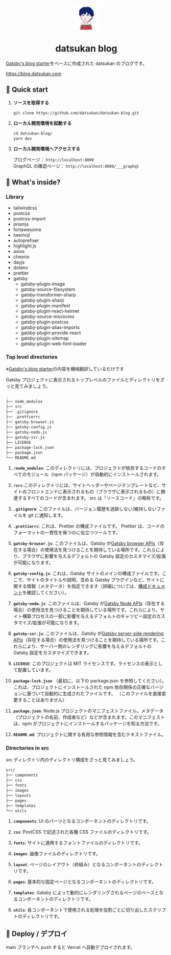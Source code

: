 <p align="center">
  <a href="https://blog.datsukan.me">
    <img alt="datsukan" src="https://raw.githubusercontent.com/datsukan/datsukan-blog/main/src/images/avatar-transparent.png" width="80" />
  </a>
</p>
<h1 align="center">
  datsukan blog
</h1>

[Gatsby's blog starter](https://www.gatsbyjs.com/starters/gatsbyjs/gatsby-starter-blog)をベースに作成された datsukan のブログです。

https://blog.datsukan.com

## 🚀 Quick start

1. **ソースを取得する**

   ```shell
   git clone https://github.com/datsukan/datsukan-blog.git
   ```

2. **ローカル開発環境を起動する**

   ```shell
   cd datsukan-blog/
   yarn dev
   ```

3. **ローカル開発環境へアクセスする**

   ブログページ： `http://localhost:8000`  
   GraphQL の確認ページ： `http://localhost:8000/___graphql`

## 🧐 What's inside?

### Library

- tailwindcss
- postcss
- postcss-import
- prismjs
- fortawesome
- twemoji
- autoprefixer
- highlight.js
- axios
- cheerio
- dayjs
- dotenv
- prettier
- gatsby
  - gatsby-plugin-image
  - gatsby-source-filesystem
  - gatsby-transformer-sharp
  - gatsby-plugin-sharp
  - gatsby-plugin-manifest
  - gatsby-plugin-react-helmet
  - gatsby-source-microcms
  - gatsby-plugin-postcss
  - gatsby-plugin-alias-imports
  - gatsby-plugin-provide-react
  - gatsby-plugin-sitemap
  - gatsby-plugin-web-font-loader

### Top level directories

※[Gatsby's blog starter](https://www.gatsbyjs.com/starters/gatsbyjs/gatsby-starter-blog)の内容を機械翻訳しているだけです

Gatsby プロジェクトに表示されるトップレベルのファイルとディレクトリをざっと見てみましょう。

    .
    ├── node_modules
    ├── src
    ├── .gitignore
    ├── .prettierrc
    ├── gatsby-browser.js
    ├── gatsby-config.js
    ├── gatsby-node.js
    ├── gatsby-ssr.js
    ├── LICENSE
    ├── package-lock.json
    ├── package.json
    └── README.md

1.  **`/node_modules`**: このディレクトリには、プロジェクトが依存するコードのすべてのモジュール（npm パッケージ）が自動的にインストールされます。

2.  **`/src`**:このディレクトリには、サイトヘッダーやページテンプレートなど、サイトのフロントエンドに表示されるもの（ブラウザに表示されるもの）に関連するすべてのコードが含まれます。 src は「ソースコード」の略称です。

3.  **`.gitignore`**: このファイルは、バージョン履歴を追跡しない/維持しないファイルを git に通知します。

4.  **`.prettierrc`**: これは、Prettier の構成ファイルです。 Prettier は、コードのフォーマットの一貫性を保つのに役立つツールです。

5.  **`gatsby-browser.js`**: このファイルは、Gatsby が[Gatsby browser APIs](https://www.gatsbyjs.com/docs/reference/config-files/gatsby-browser/)（存在する場合）の使用法を見つけることを期待している場所です。これらにより、ブラウザに影響を与えるデフォルトの Gatsby 設定のカスタマイズ/拡張が可能になります。

6.  **`gatsby-config.js`**: これは、Gatsby サイトのメインの構成ファイルです。ここで、サイトのタイトルや説明、含める Gatsby プラグインなど、サイトに関する情報（メタデータ）を指定できます（詳細については、[構成ドキュメント](https://www.gatsbyjs.com/docs/reference/config-files/gatsby-config/)を確認してください）。

7.  **`gatsby-node.js`**: このファイルは、Gatsby が[Gatsby Node APIs](https://www.gatsbyjs.com/docs/reference/config-files/gatsby-node/)（存在する場合）の使用法を見つけることを期待している場所です。これらにより、サイト構築プロセスの一部に影響を与えるデフォルトのギャツビー設定のカスタマイズ/拡張が可能になります。

8.  **`gatsby-ssr.js`**: このファイルは、Gatsby が[Gatsby server-side rendering APIs](https://www.gatsbyjs.com/docs/reference/config-files/gatsby-ssr/)（存在する場合）の使用法を見つけることを期待している場所です。これらにより、サーバー側のレンダリングに影響を与えるデフォルトの Gatsby 設定をカスタマイズできます。

9.  **`LICENSE`**: このプロジェクトは MIT ライセンスです。ライセンスの表示として配置しています。

10. **`package-lock.json`** （最初に、以下の package.json を参照してください）。これは、プロジェクトにインストールされた npm 依存関係の正確なバージョンに基づいて自動的に生成されたファイルです。 （このファイルを直接変更することはありません）

11. **`package.json`**: Node.js プロジェクトのマニフェストファイル。メタデータ（プロジェクトの名前、作成者など）などが含まれます。このマニフェストは、npm がプロジェクトにインストールするパッケージを知る方法です。

12. **`README.md`**: プロジェクトに関する有用な参照情報を含むテキストファイル。

### Directories in src

src ディレクトリ内のディレクトリ構成をざっと見てみましょう。

    src/
    ├── components
    ├── css
    ├── fonts
    ├── images
    ├── layouts
    ├── pages
    ├── templates
    └── utils

1. **`components`**: UI のパーツとなるコンポーネントのディレクトリです。

2. **`css`**: PostCSS で記述された各種 CSS ファイルのディレクトリです。

3. **`fonts`**: サイトに適用するフォントファイルのディレクトリです。

4. **`images`**: 画像ファイルのディレクトリです。

5. **`layout`**: ページのレイアウト（枠組み）となるコンポーネントのディレクトリです。

6. **`pages`**: 基本的な固定ページとなるコンポーネントのディレクトリです。

7. **`templates`**: Gatsby によって動的にレンダリングされるページのベースとなるコンポーネントのディレクトリです。

8. **`utils`**: 各コンポーネントで使用される処理を役割ごとに切り出したスクリプトのディレクトリです。

## 💫 Deploy / デプロイ

main ブランチへ push すると Vercel へ自動デプロイされます。
